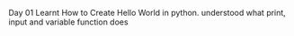 Day 01
    Learnt How to Create Hello World in python.
    understood what print, input and variable function does